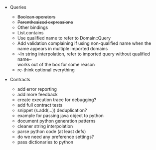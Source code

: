 - Queries
  - ~~Boolean operators~~
  - ~~Parenthesized expressions~~
  - Other bindings
  - List.contains
  - Use qualified name to refer to Domain::Query
  - Add validation complaining if using non-qualified name when the name appears in multiple imported domains
  - ~In string interpolation, refer to imported query without qualified name~\
    works out of the box for some reason
  - re-think optional everything

- Contracts
  - add error reporting
  - add more feedback
  - create execution trace for debugging?
  - add full contract tests
  - snippet (s.add(...)) deduplication?
  - example for passing java object to python
  - document python generation patterns
  - cleaner string interpolation
  - parse python code (at least defs)
  - do we need any preference settings?
  - pass dictionaries to python